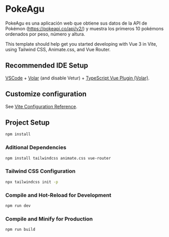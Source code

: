 # PokeAgu
PokeAgu es una aplicación web que obtiene sus datos de la API de Pokémon (https://pokeapi.co/api/v2/) y muestra los primeros 10 pokémons ordenados por peso, número y altura.

This template should help get you started developing with Vue 3 in Vite, using Tailwind CSS, Animate.css, and Vue Router.

## Recommended IDE Setup

[VSCode](https://code.visualstudio.com/) + [Volar](https://marketplace.visualstudio.com/items?itemName=Vue.volar) (and disable Vetur) + [TypeScript Vue Plugin (Volar)](https://marketplace.visualstudio.com/items?itemName=Vue.vscode-typescript-vue-plugin).

## Customize configuration

See [Vite Configuration Reference](https://vitejs.dev/config/).

## Project Setup

```sh
npm install
```
### Aditional Dependencies 

```sh
npm install tailwindcss animate.css vue-router
```

### Tailwind CSS Configuration

```sh
npx tailwindcss init -p
```

### Compile and Hot-Reload for Development

```sh
npm run dev
```

### Compile and Minify for Production

```sh
npm run build
```
